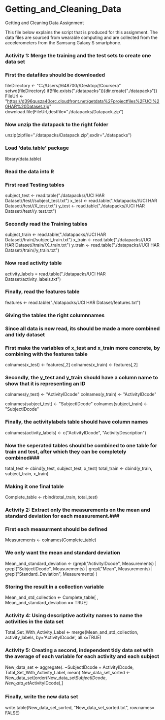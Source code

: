 # Getting_and_Cleaning_Data
Getting and Cleaning Data Assignment

This file below explains the script that is produced for this assignment.
The data files are sourced from wearable computing and are collected from the accelerometers from the Samsung Galaxy S smartphone.


### Activity 1: Merge the training and the test sets to create one data set ###
### First the datafiles should be downloaded ###


fileDirectory <- "C://Users//648700//Desktop//Coursera"
setwd(fileDirectory)
if(!file.exists("./datapacks")){dir.create("./datapacks")}
FileUrl <- "https://d396qusza40orc.cloudfront.net/getdata%2Fprojectfiles%2FUCI%20HAR%20Dataset.zip"
download.file(FileUrl,destfile="./datapacks/Datapack.zip")

### Now unzip the datapack to the right folder ###
unzip(zipfile="./datapacks/Datapack.zip",exdir="./datapacks")


### Load 'data.table' package ###
library(data.table)


### Read the data into R ###
### First read Testing tables ###
subject_test <- read.table("./datapacks//UCI HAR Dataset//test//subject_test.txt")
x_test <- read.table("./datapacks//UCI HAR Dataset//test//X_test.txt")
y_test <- read.table("./datapacks//UCI HAR Dataset//test//y_test.txt")


### Secondly read the Training tables ###
subject_train <- read.table("./datapacks//UCI HAR Dataset//train//subject_train.txt")
x_train <- read.table("./datapacks//UCI HAR Dataset//train//X_train.txt")
y_train <- read.table("./datapacks//UCI HAR Dataset//train//y_train.txt")


### Now read activity table ###
activity_labels = read.table("./datapacks/UCI HAR Dataset/activity_labels.txt")


### Finally, read the features table ###
features <- read.table("./datapacks/UCI HAR Dataset/features.txt")


### Giving the tables the right columnnames ###
### Since all data is now read, its should be made a more combined and tidy dataset ###
### First make the variables of x_test and x_train more concrete, by combining with the features table ###
colnames(x_test) <- features[,2]
colnames(x_train) <- features[,2]


### Secondly, the y_test and y_train should have a column name to show that it is representing an ID ###
colnames(y_test) <- "ActivityIDcode"
colnames(y_train) <- "ActivityIDcode"

colnames(subject_test) <- "SubjectIDcode"
colnames(subject_train) <- "SubjectIDcode"


### Finally, the activitylabels table should have column names ###

colnames(activity_labels) <- c("ActivityIDcode", "ActivityDescription")


### Now the seperated tables should be combined to one table for train and test, after which they can be completely combined###
total_test <- cbind(y_test, subject_test, x_test)
total_train <- cbind(y_train, subject_train, x_train)

### Making it one final table ###
Complete_table <- rbind(total_train, total_test)




### Activity 2: Extract only the measurements on the mean and standard deviation for each measurement.###
### First each measurment should be defined ###
Measurements <- colnames(Complete_table)


### We only want the mean and standard deviation ###
Mean_and_standard_deviation <- (grepl("ActivityIDcode", Measurements) |
                                grepl("SubjectIDcode", Measurements) |
                                grepl("Mean", Measurements) |
                                grepl("Standard_Deviation", Measurements)
                                )
                                
                                
### Storing the result in a collection variable ###                                
Mean_and_std_collection <- Complete_table[ , Mean_and_standard_deviation == TRUE]                                





### Activity 4: Using descriptive activity names to name the activities in the data set ###
Total_Set_With_Activity_Label <- merge(Mean_and_std_collection, activity_labels,
                              by='ActivityIDcode',
                              all.x=TRUE)





### Activity 5: Creating a second, independent tidy data set with the average of each variable for each activity and each subject ###
New_data_set <- aggregate(. ~SubjectIDcode + ActivityIDcode, Total_Set_With_Activity_Label, mean)
New_data_set_sorted <- New_data_set[order(New_data_set$SubjectIDcode, New_data_set$ActivityIDcode),]


### Finally, write the new data set ###
write.table(New_data_set_sorted, "New_data_set_sorted.txt", row.names= FALSE)
